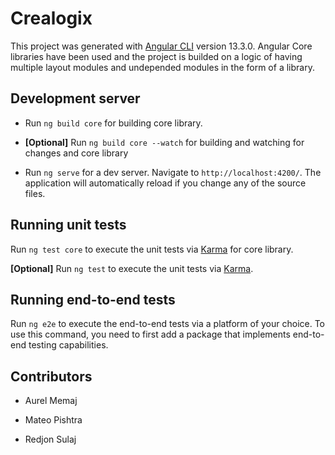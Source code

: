 # Crealogix

This project was generated with [Angular CLI](https://github.com/angular/angular-cli) version 13.3.0. Angular Core libraries have been used and the project is builded on a logic of having multiple layout modules and undepended modules in the form of a library.

## Development server

- Run `ng build core` for building core library.

 * **[Optional]** Run `ng build core --watch` for building and watching for changes and core library

 + Run `ng serve` for a dev server. Navigate to `http://localhost:4200/`. The application will automatically reload if you change any of the source files.

## Running unit tests

Run `ng test core` to execute the unit tests via [Karma](https://karma-runner.github.io) for core library.

**[Optional]** Run `ng test` to execute the unit tests via [Karma](https://karma-runner.github.io).


## Running end-to-end tests

Run `ng e2e` to execute the end-to-end tests via a platform of your choice. To use this command, you need to first add a package that implements end-to-end testing capabilities.

## Contributors

- Aurel Memaj
* Mateo Pishtra
+ Redjon Sulaj
